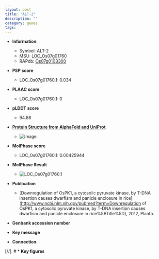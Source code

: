 ```yaml
---
layout: post
title: "ALT-2"
description: ""
category: genes
tags: 
---
```


* **Information**  
    + Symbol: ALT-2  
    + MSU: [LOC_Os07g01760](http://rice.plantbiology.msu.edu/cgi-bin/ORF_infopage.cgi?orf=LOC_Os07g01760)  
    + RAPdb: [Os07g0108300](http://rapdb.dna.affrc.go.jp/viewer/gbrowse_details/irgsp1?name=Os07g0108300)  

* **PSP score**  
    + LOC_Os07g01760.1: 0.034 

* **PLAAC score**  
    + LOC_Os07g01760.1: 0 

* **pLDDT score**
    + 94.86

* **[Protein Structure from AlphaFold and UniProt](https://www.uniprot.org/uniprotkb/Q69UU3/entry#structure)**
    + ![image](https://ricepsp.github.io/images/Q6/AF-Q69UU3-F1.png)

* **MolPhase score**
    + LOC_Os07g01760.1: 0.00425944

* **MolPhase Result**
    + ![LOC_Os07g01760.1](https://304243504.github.io/Pictures/LOC_Os07g/LOC_Os07g01760.1.png)

* **Publication**  
    + [Downregulation of OsPK1, a cytosolic pyruvate kinase, by T-DNA insertion causes dwarfism and panicle enclosure in rice](http://www.ncbi.nlm.nih.gov/pubmed?term=Downregulation of OsPK1, a cytosolic pyruvate kinase, by T-DNA insertion causes dwarfism and panicle enclosure in rice%5BTitle%5D), 2012, Planta.

* **Genbank accession number**  

* **Key message**  

* **Connection**  

[//]: # * **Key figures**  


